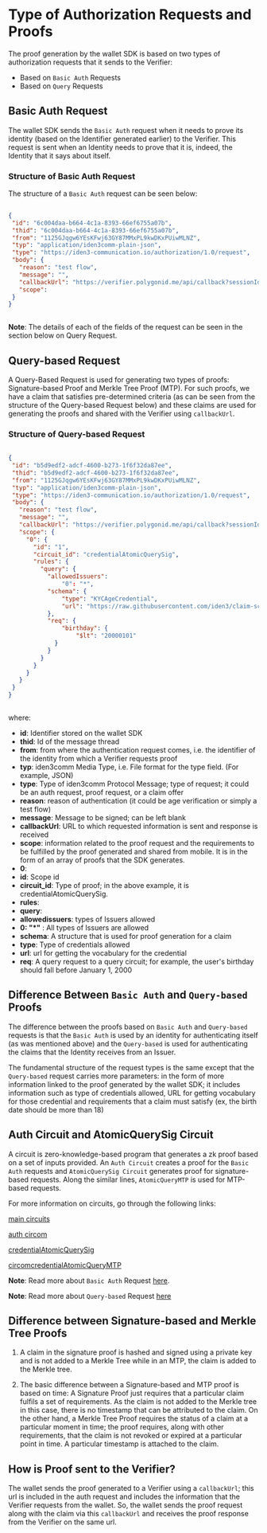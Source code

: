 # Type of Authorization Requests and Proofs
 
The proof generation by the wallet SDK is based on two types of authorization requests that it sends to the Verifier:
 
- Based on `Basic Auth` Requests
- Based on `Query` Requests
 
## Basic Auth Request
 
The wallet SDK sends the `Basic Auth` request when it needs to prove its identity (based on the Identifier generated earlier) to the Verifier. This request is sent when an Identity needs to prove that it is, indeed, the Identity that it says about itself.
 
### Structure of Basic Auth Request
 
The structure of a `Basic Auth` request can be seen below:
 
```json
 
{
 "id": "6c004daa-b664-4c1a-8393-66ef6755a07b",
 "thid": "6c004daa-b664-4c1a-8393-66ef6755a07b",
 "from": "1125GJqgw6YEsKFwj63GY87MMxPL9kwDKxPUiwMLNZ",
 "typ": "application/iden3comm-plain-json",
 "type": "https://iden3-communication.io/authorization/1.0/request",
 "body": {
   "reason": "test flow",
   "message": "",
   "callbackUrl": "https://verifier.polygonid.me/api/callback?sessionId=95209",
   "scope":
 }
}
 
```
**Note**: The details of each of the fields of the request can be seen in the section below on Query Request.
 
## Query-based Request
 
A Query-Based Request is used for generating two types of proofs: Signature-based Proof and Merkle Tree Proof (MTP). For such proofs, we have a claim that satisfies pre-determined criteria (as can be seen from the structure of the Query-based Request below) and these claims are used for generating the proofs and shared with the Verifier using `callbackUrl`.
 
 
### Structure of Query-based Request
 
 
```json
 
{
 "id": "b5d9edf2-adcf-4600-b273-1f6f32da87ee",
 "thid": "b5d9edf2-adcf-4600-b273-1f6f32da87ee",
 "from": "1125GJqgw6YEsKFwj63GY87MMxPL9kwDKxPUiwMLNZ",
 "typ": "application/iden3comm-plain-json",
 "type": "https://iden3-communication.io/authorization/1.0/request",
 "body": {
   "reason": "test flow",
   "message": "",
   "callbackUrl": "https://verifier.polygonid.me/api/callback?sessionId=932469",
   "scope": {
     "0": {
       "id": "1",
       "circuit_id": "credentialAtomicQuerySig",
       "rules": {
         "query": {
           "allowedIssuers":
               "0": "*",
           "schema": {
               "type": "KYCAgeCredential",
               "url": "https://raw.githubusercontent.com/iden3/claim-schema-vocab/main/schemas/json-ld/kyc-v2.json-ld"
           },
           "req": {
               "birthday": {
                   "$lt": "20000101"
             }
           }
         }
       }
     }
   }
 }
}
 
```
where:
 
- **id**: Identifier stored on the wallet SDK
- **thid**: Id of the message thread
- **from**: from where the authentication request comes, i.e. the identifier of the identity from which a Verifier requests proof
- **typ**: iden3comm Media Type, i.e. File format for the type field. (For example, JSON)
- **type**: Type of iden3comm Protocol Message; type of request; it could be an auth request, proof request, or a claim offer
- **reason**: reason of authentication (it could be age verification or simply a test flow)
- **message**: Message to be signed; can be left blank
- **callbackUrl**: URL to which requested information is sent and response is received
- **scope**: information related to the proof request and the requirements to be fulfilled by the proof generated and shared from mobile. It is in the form of an array of proofs that the SDK generates.
- **0**:
- **id**: Scope id
- **circuit_id**: Type of proof; in the above example, it is credentialAtomicQuerySig.
- **rules**:
- **query**:
- **allowedissuers**: types of Issuers allowed
- **0: "*"** : All types of Issuers are allowed
- **schema**: A structure that is used for proof generation for a claim
- **type**: Type of credentials allowed
- **url**: url for getting the vocabulary for the credential
- **req**: A query request to a query circuit; for example, the user's birthday should fall before January 1, 2000
 
 
 
## Difference Between `Basic Auth` and `Query-based` Proofs
 
The difference between the proofs based on `Basic Auth` and `Query-based` requests is that the `Basic Auth` is used by an identity for authenticating itself (as was mentioned above) and the `Query-based` is used for authenticating the claims that the Identity receives from an Issuer.
 
The fundamental structure of the request types is the same except that the `Query-based` request carries more parameters: in the form of more information linked to the proof generated by the wallet SDK; it includes information such as type of credentials allowed, URL for getting vocabulary for those credential and requirements that a claim must satisfy (ex, the birth date should be more than 18)
 
## Auth Circuit and AtomicQuerySig Circuit
 
A circuit is zero-knowledge-based program that generates a zk proof based on a set of inputs provided. An `Auth Circuit` creates a proof for the `Basic Auth` requests and `AtomicQuerySig Circuit` generates proof for signature-based requests. Along the similar lines, `AtomicQueryMTP` is used for MTP-based requests.
 
For more information on circuits, go through the following links:
 
[main circuits](https://0xpolygonid.github.io/tutorials/circuits/main-circuits/)
 
[auth circom](https://github.com/iden3/circuits/blob/master/circuits/auth.circom)
 
[credentialAtomicQuerySig](https://github.com/iden3/circuits/blob/master/circuits/credentialAtomicQuerySig.circom)
 
[circomcredentialAtomicQueryMTP](https://github.com/iden3/circuits/blob/master/circuits/credentialAtomicQueryMTP.circom)
 
 
**Note**: Read more about `Basic Auth` Request [here](https://0xpolygonid.github.io/tutorials/verifier/verification-library/request-api-guide/#basic-auth).
 
**Note**: Read more about `Query-based` Request [here](https://0xpolygonid.github.io/tutorials/verifier/verification-library/request-api-guide/#query-based-auth)
 
 
## Difference between Signature-based and Merkle Tree Proofs
 
1.  A claim in the signature proof is hashed and signed using a private key and is not added to a Merkle Tree while in an MTP, the claim is added to the Merkle tree.
 
2. The basic difference between a Signature-based and MTP proof is based on time: A Signature Proof just requires that a particular claim fulfils a set of requirements. As the claim is not added to the Merkle tree in this case, there is no timestamp that can be attributed to the claim.  On the other hand, a Merkle Tree Proof requires the status of a claim at a particular moment in time; the proof requires, along with other requirements, that the claim is not revoked or expired at a particular point in time. A particular timestamp is attached to the claim. 
 
 
## How is Proof sent to the Verifier?
 
The wallet sends the proof generated to a Verifier using a `callbackUrl`; this url is included in the auth request and includes the information that the Verifier requests from the wallet. So, the wallet sends the proof request along with the claim via this `callbackUrl` and receives the proof response from the Verifier on the same url.

